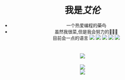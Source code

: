 <div align="center">
    
  # 我是*艾伦*
- 一个热爱编程的~~菜鸟~~
- 虽然我很菜,但是我会努力的👀👀👀
    </br>
<a>目前会一点的语言</a><span >
	<img  src="https://img.shields.io/badge/-HTML5-E34F26?style=flat-square&logo=html5&logoColor=white" />
	<img  src="https://img.shields.io/badge/-CSS3-1572B6?style=flat-square&logo=css3" />
	<img  src="https://img.shields.io/badge/-JavaScript-oringe?style=flat-square&logo=javascript" />
    <img  src="https://img.shields.io/badge/-Java-white?style=flat-square&logo=java&logoColor=orange" />
    <img  src="https://img.shields.io/badge/-Python-black?style=flat-square&logo=python&logoColor=white" />
</span>
    
   

<h1 align="center">
  <a href="https://sunguoqi.com/">
    <img src="https://readme-typing-svg.herokuapp.com/?lines=awa;哔哩哔哩艾伦嗷!&center=true&size=30">
  </a>
</h1>



<div align="center">
    <img src="https://activity-graph.herokuapp.com/graph?username=Alanblxc&theme=xcode" />
</div>

<div align="center">
    <img  src="https://visitor-badge.glitch.me/badge?page_id=sun0225SUN" />
</div>

 </div>
